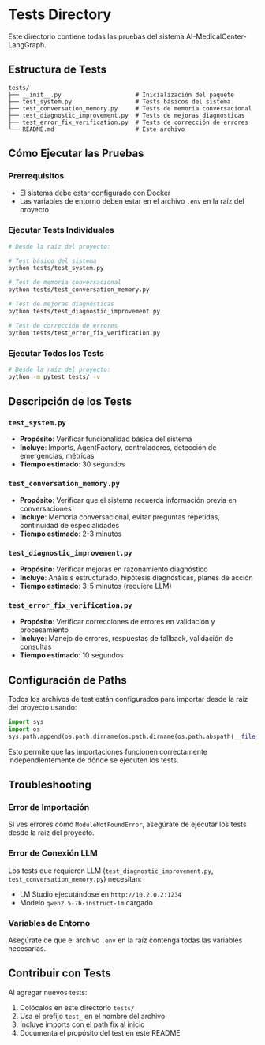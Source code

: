 # Tests Directory

Este directorio contiene todas las pruebas del sistema AI-MedicalCenter-LangGraph.

## Estructura de Tests

```
tests/
├── __init__.py                     # Inicialización del paquete
├── test_system.py                  # Tests básicos del sistema
├── test_conversation_memory.py     # Tests de memoria conversacional
├── test_diagnostic_improvement.py  # Tests de mejoras diagnósticas
├── test_error_fix_verification.py  # Tests de corrección de errores
└── README.md                       # Este archivo
```

## Cómo Ejecutar las Pruebas

### Prerrequisitos
- El sistema debe estar configurado con Docker
- Las variables de entorno deben estar en el archivo `.env` en la raíz del proyecto

### Ejecutar Tests Individuales

```bash
# Desde la raíz del proyecto:

# Test básico del sistema
python tests/test_system.py

# Test de memoria conversacional  
python tests/test_conversation_memory.py

# Test de mejoras diagnósticas
python tests/test_diagnostic_improvement.py

# Test de corrección de errores
python tests/test_error_fix_verification.py
```

### Ejecutar Todos los Tests

```bash
# Desde la raíz del proyecto:
python -m pytest tests/ -v
```

## Descripción de los Tests

### `test_system.py`
- **Propósito**: Verificar funcionalidad básica del sistema
- **Incluye**: Imports, AgentFactory, controladores, detección de emergencias, métricas
- **Tiempo estimado**: 30 segundos

### `test_conversation_memory.py`  
- **Propósito**: Verificar que el sistema recuerda información previa en conversaciones
- **Incluye**: Memoria conversacional, evitar preguntas repetidas, continuidad de especialidades
- **Tiempo estimado**: 2-3 minutos

### `test_diagnostic_improvement.py`
- **Propósito**: Verificar mejoras en razonamiento diagnóstico
- **Incluye**: Análisis estructurado, hipótesis diagnósticas, planes de acción
- **Tiempo estimado**: 3-5 minutos (requiere LLM)

### `test_error_fix_verification.py`
- **Propósito**: Verificar correcciones de errores en validación y procesamiento
- **Incluye**: Manejo de errores, respuestas de fallback, validación de consultas
- **Tiempo estimado**: 10 segundos

## Configuración de Paths

Todos los archivos de test están configurados para importar desde la raíz del proyecto usando:

```python
import sys
import os
sys.path.append(os.path.dirname(os.path.dirname(os.path.abspath(__file__))))
```

Esto permite que las importaciones funcionen correctamente independientemente de dónde se ejecuten los tests.

## Troubleshooting

### Error de Importación
Si ves errores como `ModuleNotFoundError`, asegúrate de ejecutar los tests desde la raíz del proyecto.

### Error de Conexión LLM
Los tests que requieren LLM (`test_diagnostic_improvement.py`, `test_conversation_memory.py`) necesitan:
- LM Studio ejecutándose en `http://10.2.0.2:1234`
- Modelo `qwen2.5-7b-instruct-1m` cargado

### Variables de Entorno
Asegúrate de que el archivo `.env` en la raíz contenga todas las variables necesarias.

## Contribuir con Tests

Al agregar nuevos tests:
1. Colócalos en este directorio `tests/`
2. Usa el prefijo `test_` en el nombre del archivo
3. Incluye imports con el path fix al inicio
4. Documenta el propósito del test en este README 